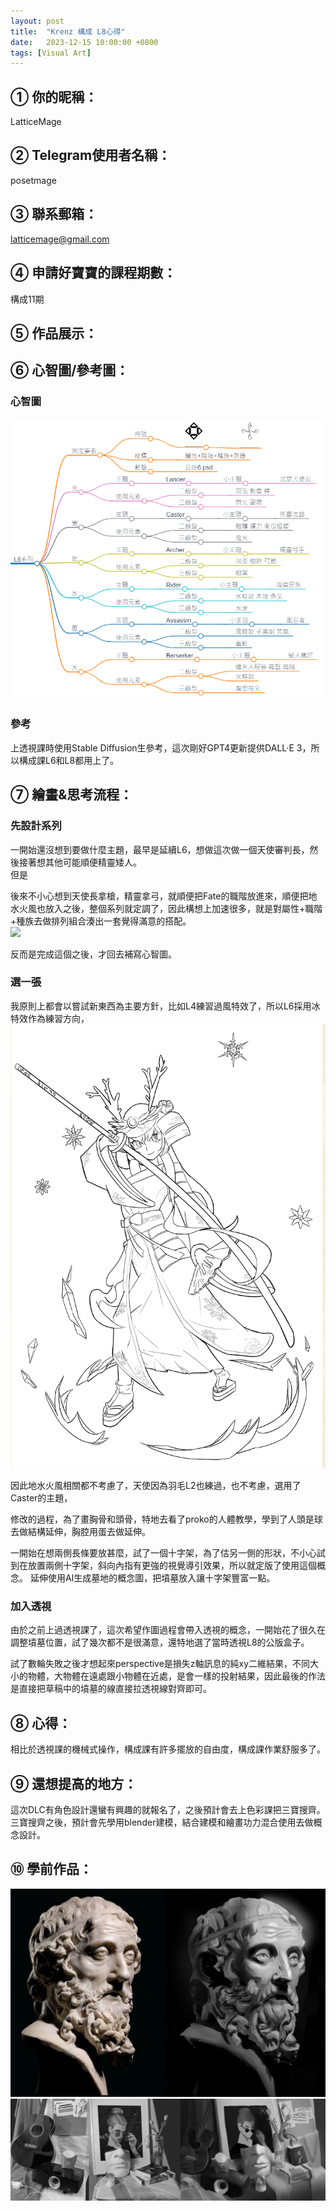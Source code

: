 ```yaml
---
layout: post
title:  "Krenz 構成 L8心得"
date:   2023-12-15 10:00:00 +0800
tags: [Visual Art]
---
```


## ① 你的昵稱：
LatticeMage

## ② Telegram使用者名稱：
posetmage

## ③ 聯系郵箱：
latticemage@gmail.com

## ④ 申請好寶寶的課程期數：
構成11期

## ⑤ 作品展示：

## ⑥ 心智圖/參考圖：

### 心智圖
![](/images/krenz-comp/L8%20markmap.png)

### 參考
上透視課時使用Stable Diffusion生參考，這次剛好GPT4更新提供DALL·E 3，所以構成課L6和L8都用上了。


## ⑦ 繪畫&思考流程：

### 先設計系列
一開始還沒想到要做什麼主題，最早是延續L6，想做這次做一個天使審判長，然後接著想其他可能順便精靈矮人。  
但是

後來不小心想到天使長拿槍，精靈拿弓，就順便把Fate的職階放進來，順便把地水火風也放入之後，整個系列就定調了，因此構想上加速很多，就是對屬性+職階+種族去做排列組合湊出一套覺得滿意的搭配。  
![](/images/krenz-comp/L8%20cp0.png)

反而是完成這個之後，才回去補寫心智圖。

### 選一張
我原則上都會以嘗試新東西為主要方針，比如L4練習過風特效了，所以L6採用冰特效作為練習方向，  
![](/images/krenz-comp/L6.png)

因此地水火風相關都不考慮了，天使因為羽毛L2也練過，也不考慮，選用了Caster的主題，

修改的過程，為了畫胸骨和頭骨，特地去看了proko的人體教學，學到了人頭是球去做結構延伸，胸腔用蛋去做延伸。

一開始在想兩側長條要放甚麼，試了一個十字架，為了估另一側的形狀，不小心試到在放置兩側十字架，斜向內指有更強的視覺導引效果，所以就定版了使用這個概念。
延伸使用AI生成墓地的概念圖，把墳墓放入讓十字架豐富一點。


### 加入透視
由於之前上過透視課了，這次希望作圖過程會帶入透視的概念，一開始花了很久在調整墳墓位置，試了幾次都不是很滿意，還特地選了當時透視L8的公版盒子。

試了數輪失敗之後才想起來perspective是損失z軸訊息的純xy二維結果，不同大小的物體，大物體在遠處跟小物體在近處，是會一樣的投射結果，因此最後的作法是直接把草稿中的墳墓的線直接拉透視線對齊即可。

## ⑧ 心得：
相比於透視課的機械式操作，構成課有許多擺放的自由度，構成課作業舒服多了。


## ⑨ 還想提高的地方：
這次DLC有角色設計還蠻有興趣的就報名了，之後預計會去上色彩課把三寶搜齊。  
三寶搜齊之後，預計會先學用blender建模，結合建模和繪畫功力混合使用去做概念設計。  


## ⑩ 學前作品：
![](/images/krenz-pers/origin1.jpg)  
![](/images/krenz-pers/origin2.jpg)  